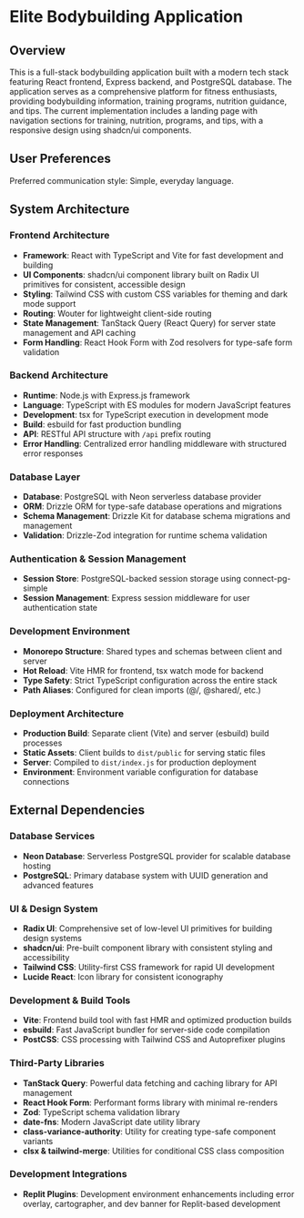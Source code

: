 # Elite Bodybuilding Application

## Overview

This is a full-stack bodybuilding application built with a modern tech stack featuring React frontend, Express backend, and PostgreSQL database. The application serves as a comprehensive platform for fitness enthusiasts, providing bodybuilding information, training programs, nutrition guidance, and tips. The current implementation includes a landing page with navigation sections for training, nutrition, programs, and tips, with a responsive design using shadcn/ui components.

## User Preferences

Preferred communication style: Simple, everyday language.

## System Architecture

### Frontend Architecture
- **Framework**: React with TypeScript and Vite for fast development and building
- **UI Components**: shadcn/ui component library built on Radix UI primitives for consistent, accessible design
- **Styling**: Tailwind CSS with custom CSS variables for theming and dark mode support
- **Routing**: Wouter for lightweight client-side routing
- **State Management**: TanStack Query (React Query) for server state management and API caching
- **Form Handling**: React Hook Form with Zod resolvers for type-safe form validation

### Backend Architecture
- **Runtime**: Node.js with Express.js framework
- **Language**: TypeScript with ES modules for modern JavaScript features
- **Development**: tsx for TypeScript execution in development mode
- **Build**: esbuild for fast production bundling
- **API**: RESTful API structure with `/api` prefix routing
- **Error Handling**: Centralized error handling middleware with structured error responses

### Database Layer
- **Database**: PostgreSQL with Neon serverless database provider
- **ORM**: Drizzle ORM for type-safe database operations and migrations
- **Schema Management**: Drizzle Kit for database schema migrations and management
- **Validation**: Drizzle-Zod integration for runtime schema validation

### Authentication & Session Management
- **Session Store**: PostgreSQL-backed session storage using connect-pg-simple
- **Session Management**: Express session middleware for user authentication state

### Development Environment
- **Monorepo Structure**: Shared types and schemas between client and server
- **Hot Reload**: Vite HMR for frontend, tsx watch mode for backend
- **Type Safety**: Strict TypeScript configuration across the entire stack
- **Path Aliases**: Configured for clean imports (@/, @shared/, etc.)

### Deployment Architecture
- **Production Build**: Separate client (Vite) and server (esbuild) build processes
- **Static Assets**: Client builds to `dist/public` for serving static files
- **Server**: Compiled to `dist/index.js` for production deployment
- **Environment**: Environment variable configuration for database connections

## External Dependencies

### Database Services
- **Neon Database**: Serverless PostgreSQL provider for scalable database hosting
- **PostgreSQL**: Primary database system with UUID generation and advanced features

### UI & Design System
- **Radix UI**: Comprehensive set of low-level UI primitives for building design systems
- **shadcn/ui**: Pre-built component library with consistent styling and accessibility
- **Tailwind CSS**: Utility-first CSS framework for rapid UI development
- **Lucide React**: Icon library for consistent iconography

### Development & Build Tools
- **Vite**: Frontend build tool with fast HMR and optimized production builds
- **esbuild**: Fast JavaScript bundler for server-side code compilation
- **PostCSS**: CSS processing with Tailwind CSS and Autoprefixer plugins

### Third-Party Libraries
- **TanStack Query**: Powerful data fetching and caching library for API management
- **React Hook Form**: Performant forms library with minimal re-renders
- **Zod**: TypeScript schema validation library
- **date-fns**: Modern JavaScript date utility library
- **class-variance-authority**: Utility for creating type-safe component variants
- **clsx & tailwind-merge**: Utilities for conditional CSS class composition

### Development Integrations
- **Replit Plugins**: Development environment enhancements including error overlay, cartographer, and dev banner for Replit-based development